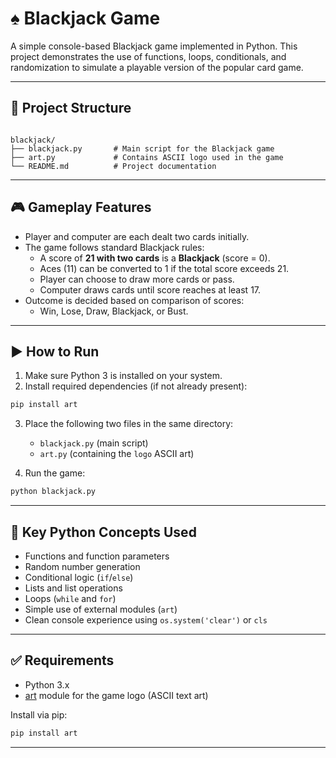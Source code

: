 # ♠️ Blackjack Game 

A simple console-based Blackjack game implemented in Python. This project demonstrates the use of functions, loops, conditionals, and randomization to simulate a playable version of the popular card game.

---

## 📁 Project Structure

```

blackjack/
├── blackjack.py       # Main script for the Blackjack game
├── art.py             # Contains ASCII logo used in the game
└── README.md          # Project documentation

````

---

## 🎮 Gameplay Features

- Player and computer are each dealt two cards initially.
- The game follows standard Blackjack rules:
  - A score of **21 with two cards** is a **Blackjack** (score = 0).
  - Aces (11) can be converted to 1 if the total score exceeds 21.
  - Player can choose to draw more cards or pass.
  - Computer draws cards until score reaches at least 17.
- Outcome is decided based on comparison of scores:
  - Win, Lose, Draw, Blackjack, or Bust.

---

## ▶️ How to Run

1. Make sure Python 3 is installed on your system.
2. Install required dependencies (if not already present):

```bash
pip install art
````

3. Place the following two files in the same directory:

   * `blackjack.py` (main script)
   * `art.py` (containing the `logo` ASCII art)

4. Run the game:

```bash
python blackjack.py
```

---

## 🧠 Key Python Concepts Used

* Functions and function parameters
* Random number generation
* Conditional logic (`if`/`else`)
* Lists and list operations
* Loops (`while` and `for`)
* Simple use of external modules (`art`)
* Clean console experience using `os.system('clear')` or `cls`

---

## ✅ Requirements

* Python 3.x
* [art](https://pypi.org/project/art/) module for the game logo (ASCII text art)

Install via pip:

```bash
pip install art
```

---


